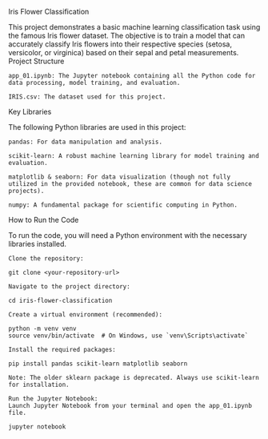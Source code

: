 Iris Flower Classification

This project demonstrates a basic machine learning classification task using the famous Iris flower dataset. The objective is to train a model that can accurately classify Iris flowers into their respective species (setosa, versicolor, or virginica) based on their sepal and petal measurements.
Project Structure

    app_01.ipynb: The Jupyter notebook containing all the Python code for data processing, model training, and evaluation.

    IRIS.csv: The dataset used for this project.

Key Libraries

The following Python libraries are used in this project:

    pandas: For data manipulation and analysis.

    scikit-learn: A robust machine learning library for model training and evaluation.

    matplotlib & seaborn: For data visualization (though not fully utilized in the provided notebook, these are common for data science projects).

    numpy: A fundamental package for scientific computing in Python.

How to Run the Code

To run the code, you will need a Python environment with the necessary libraries installed.

    Clone the repository:

    git clone <your-repository-url>

    Navigate to the project directory:

    cd iris-flower-classification

    Create a virtual environment (recommended):

    python -m venv venv
    source venv/bin/activate  # On Windows, use `venv\Scripts\activate`

    Install the required packages:

    pip install pandas scikit-learn matplotlib seaborn

    Note: The older sklearn package is deprecated. Always use scikit-learn for installation.

    Run the Jupyter Notebook:
    Launch Jupyter Notebook from your terminal and open the app_01.ipynb file.

    jupyter notebook

